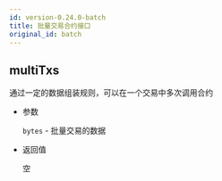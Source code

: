 ```yaml
---
id: version-0.24.0-batch
title: 批量交易合约接口
original_id: batch
---
```


## multiTxs

通过一定的数据组装规则，可以在一个交易中多次调用合约

* 参数
    
    `bytes` - 批量交易的数据

* 返回值
    
    空